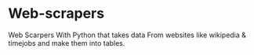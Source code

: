 # Web-scrapers
Web Scarpers With Python that takes data From websites  like wikipedia & timejobs and make them into tables.
